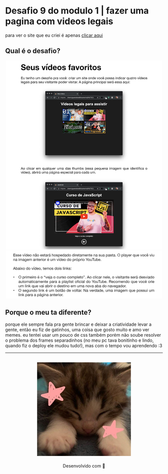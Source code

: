 # <b> Desafio 9 do modulo 1 | fazer uma pagina com videos legais </b>

para ver o site que eu criei é apenas [clicar aqui](https://videos-legais.netlify.app/)
 
## Qual é o desafio?
<p align="center">
  <img src="img/requesitos.png" width="500">
  <img src="img/requesitos2.png" width="500">
</p>

## Porque o meu ta diferente?
porque ele sempre fala pra gente brincar e deixar a criatividade levar a gente, então eu fiz de gatinhos, uma coisa que gosto muito e amo ver memes. eu tentei usar um pouco de css também porém não soube resolver o problema dos frames separadinhos (no meu pc tava bonitinho e lindo, quando fiz o deploy ele mudou tudo!), mas com o tempo vou aprendendo :3

---

<h2 align="center">
  <img src="img/catzinho.jpg" width="300">
</h2>
<p align="center">
Desenvolvido com 🧡
</p>